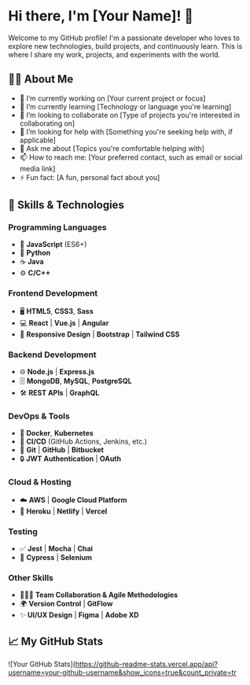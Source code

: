 # Hi there, I'm [Your Name]! 👋

Welcome to my GitHub profile! I'm a passionate developer who loves to explore new technologies, build projects, and continuously learn. This is where I share my work, projects, and experiments with the world.

## 👨‍💻 About Me

- 🔭 I’m currently working on [Your current project or focus]
- 🌱 I’m currently learning [Technology or language you're learning]
- 👯 I’m looking to collaborate on [Type of projects you're interested in collaborating on]
- 🤔 I’m looking for help with [Something you're seeking help with, if applicable]
- 💬 Ask me about [Topics you're comfortable helping with]
- 📫 How to reach me: [Your preferred contact, such as email or social media link]
- ⚡ Fun fact: [A fun, personal fact about you]

## 🚀 Skills & Technologies

### Programming Languages
- 📝 **JavaScript** (ES6+)
- 🐍 **Python**
- ☕ **Java**
- ⚙️ **C/C++**

### Frontend Development
- 🖥️ **HTML5**, **CSS3**, **Sass**
- 💻 **React** | **Vue.js** | **Angular**
- 📱 **Responsive Design** | **Bootstrap** | **Tailwind CSS**

### Backend Development
- 🌐 **Node.js** | **Express.js**
- 🗄️ **MongoDB**, **MySQL**, **PostgreSQL**
- 🛠️ **REST APIs** | **GraphQL**

### DevOps & Tools
- 🚀 **Docker**, **Kubernetes**
- 🌿 **CI/CD** (GitHub Actions, Jenkins, etc.)
- 🔧 **Git** | **GitHub** | **Bitbucket**
- 🔒 **JWT Authentication** | **OAuth**

### Cloud & Hosting
- ☁️ **AWS** | **Google Cloud Platform**
- 🔗 **Heroku** | **Netlify** | **Vercel**

### Testing
- ✅ **Jest** | **Mocha** | **Chai**
- 🧪 **Cypress** | **Selenium**

### Other Skills
- 🧑‍🤝‍🧑 **Team Collaboration & Agile Methodologies**
- 🌍 **Version Control** | **GitFlow**
- ✨ **UI/UX Design** | **Figma** | **Adobe XD**

## 📈 My GitHub Stats

![Your GitHub Stats](https://github-readme-stats.vercel.app/api?username=your-github-username&show_icons=true&count_private=tr
